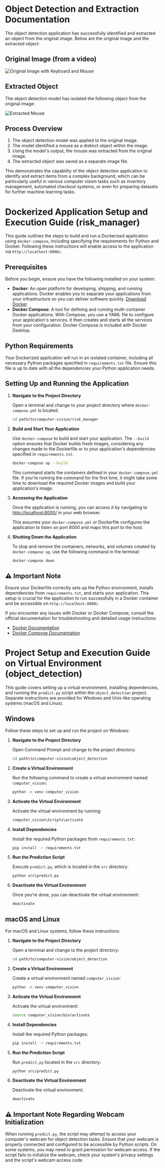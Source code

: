 # Object Detection and Extraction Documentation

The object detection application has successfully identified and extracted an object from the original image. Below are the original image and the extracted object:

## Original Image (from a video)

![Original Image with Keyboard and Mouse](original_image.png)

## Extracted Object

The object detection model has isolated the following object from the original image:

![Extracted Mouse](crop_object_0.jpg)

## Process Overview

1. The object detection model was applied to the original image.
2. The model identified a mouse as a distinct object within the image.
3. Using the model's output, the mouse was extracted from the original image.
4. The extracted object was saved as a separate image file.

This demonstrates the capability of the object detection application to identify and extract items from a complex background, which can be particularly useful in various computer vision tasks such as inventory management, automated checkout systems, or even for preparing datasets for further machine learning tasks.

# Dockerized Application Setup and Execution Guide (risk_manager)

This guide outlines the steps to build and run a Dockerized application using `docker-compose`, including specifying the requirements for Python and Docker. Following these instructions will enable access to the application via `http://localhost:8000/`.

## Prerequisites

Before you begin, ensure you have the following installed on your system:

- **Docker**: An open platform for developing, shipping, and running applications. Docker enables you to separate your applications from your infrastructure so you can deliver software quickly. [Download Docker](https://www.docker.com/products/docker-desktop)
- **Docker Compose**: A tool for defining and running multi-container Docker applications. With Compose, you use a YAML file to configure your application's services. It then creates and starts all the services from your configuration. Docker Compose is included with Docker Desktop.

## Python Requirements

Your Dockerized application will run in an isolated container, including all necessary Python packages specified in `requirements.txt` file. Ensure this file is up to date with all the dependencies your Python application needs.

## Setting Up and Running the Application

1. **Navigate to the Project Directory**

   Open a terminal and change to your project directory where `docker-compose.yml` is located.

   ```bash
   cd path/to/computer-vision/risk_manager
   ```

2. **Build and Start Your Application**

   Use `docker-compose` to build and start your application. The `--build` option ensures that Docker builds fresh images, considering any changes made to the Dockerfile or to your application's dependencies specified in `requirements.txt`.

   ```bash
   docker-compose up --build
   ```

   This command starts the containers defined in your `docker-compose.yml` file. If you're running the command for the first time, it might take some time to download the required Docker images and build your application's image.

3. **Accessing the Application**

   Once the application is running, you can access it by navigating to [http://localhost:8000/](http://localhost:8000/) in your web browser.

   This assumes your `docker-compose.yml` or Dockerfile configures the application to listen on port 8000 and maps this port to the host.

4. **Shutting Down the Application**

   To stop and remove the containers, networks, and volumes created by `docker-compose up`, use the following command in the terminal:

   ```bash
   docker-compose down
   ```

## :warning: Important Note

Ensure your Dockerfile correctly sets up the Python environment, installs dependencies from `requirements.txt`, and starts your application. This setup is crucial for the application to run successfully in a Docker container and be accessible on `http://localhost:8000/`.

If you encounter any issues with Docker or Docker Compose, consult the official documentation for troubleshooting and detailed usage instructions:

- [Docker Documentation](https://docs.docker.com/)
- [Docker Compose Documentation](https://docs.docker.com/compose/)

# Project Setup and Execution Guide on Virtual Environment (object_detection)

This guide covers setting up a virtual environment, installing dependencies, and running the `predict.py` script within the `object_detection` project. Separate instructions are provided for Windows and Unix-like operating systems (macOS and Linux).

## Windows

Follow these steps to set up and run the project on Windows:

1. **Navigate to the Project Directory**

   Open Command Prompt and change to the project directory:

   ```cmd
   cd path\to\computer-vision\object_detection
   ```

2. **Create a Virtual Environment**

   Run the following command to create a virtual environment named `computer_vision`:

   ```cmd
   python -m venv computer_vision
   ```

3. **Activate the Virtual Environment**

   Activate the virtual environment by running:

   ```cmd
   computer_vision\Scripts\activate
   ```

4. **Install Dependencies**

   Install the required Python packages from `requirements.txt`:

   ```cmd
   pip install -r requirements.txt
   ```

5. **Run the Prediction Script**

   Execute `predict.py`, which is located in the `src` directory:

   ```cmd
   python src\predict.py
   ```

6. **Deactivate the Virtual Environment**

   Once you're done, you can deactivate the virtual environment:

   ```cmd
   deactivate
   ```

## macOS and Linux

For macOS and Linux systems, follow these instructions:

1. **Navigate to the Project Directory**

   Open a terminal and change to the project directory:

   ```bash
   cd path/to/computer-vision/object_detection
   ```

2. **Create a Virtual Environment**

   Create a virtual environment named `computer_vision`:

   ```bash
   python -m venv computer_vision
   ```

3. **Activate the Virtual Environment**

   Activate the virtual environment:

   ```bash
   source computer_vision/bin/activate
   ```

4. **Install Dependencies**

   Install the required Python packages:

   ```bash
   pip install -r requirements.txt
   ```

5. **Run the Prediction Script**

   Run `predict.py` located in the `src` directory:

   ```bash
   python src/predict.py
   ```

6. **Deactivate the Virtual Environment**

   Deactivate the virtual environment:

   ```bash
   deactivate
   ```

## :warning: Important Note Regarding Webcam Initialization

When running `predict.py`, the script may attempt to access your computer's webcam for object detection tasks. Ensure that your webcam is properly connected and configured to be accessible by Python scripts. On some systems, you may need to grant permission for webcam access. If the script fails to initialize the webcam, check your system's privacy settings and the script's webcam access code.
